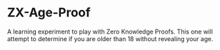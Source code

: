 # ZX-Age-Proof

A learning experiment to play with Zero Knowledge Proofs. This one will attempt to
determine if you are older than 18 without revealing your age.

